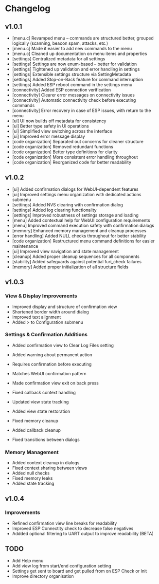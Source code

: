 # Changelog

## v1.0.1
- [menu.c] Revamped menu – commands are structured better, grouped logically (scanning, beacon spam, attacks, etc.)
- [menu.c] Made it easier to add new commands to the menu
- [menu.c] Cleaned up documentation on menu items and properties
- [settings] Centralized metadata for all settings
- [settings] Settings are now enum-based – better for validation
- [settings] Tightened up validation and error handling in settings
- [settings] Extensible settings structure via SettingMetadata
- [settings] Added Stop-on-Back feature for command interruption
- [settings] Added ESP reboot command in the settings menu
- [connectivity] Added ESP connection verification
- [connectivity] Clearer error messages on connectivity issues
- [connectivity] Automatic connectivity check before executing commands
- [connectivity] Error recovery in case of ESP issues, with return to the menu
- [ui] UI now builds off metadata for consistency
- [ui] Better type safety in UI operations
- [ui] Simplified view switching across the interface
- [ui] Improved error message display
- [code organization] Separated out concerns for cleaner structure
- [code organization] Removed redundant functions
- [code organization] Better type definitions for clarity
- [code organization] More consistent error handling throughout
- [code organization] Reorganized code for better readability

## v1.0.2
- [ui] Added confirmation dialogs for WebUI-dependent features
- [ui] Improved settings menu organization with dedicated actions submenu
- [settings] Added NVS clearing with confirmation dialog
- [settings] Added log clearing functionality
- [settings] Improved robustness of settings storage and loading
- [menu] Added contextual help for WebUI configuration requirements
- [menu] Improved command execution safety with confirmation dialogs
- [memory] Enhanced memory management and cleanup processes
- [error handling] Added NULL checks throughout for better stability
- [code organization] Restructured menu command definitions for easier maintenance
- [ui] Improved view navigation and state management
- [cleanup] Added proper cleanup sequences for all components
- [stability] Added safeguards against potential furi_check failures
- [memory] Added proper initialization of all structure fields

## v1.0.3

### View & Display Improvements 
- Improved display and structure of confirmation view
 - Shortened border width around dialog
 - Improved text alignment
- Added > to Configuration submenu
### Settings & Confirmation Additions
- Added confirmation view to Clear Log Files setting
 - Added warning about permanent action
 - Requires confirmation before executing 
 - Matches WebUI confirmation pattern

- Made confirmation view exit on back press
 - Fixed callback context handling
 - Updated view state tracking
 - Added view state restoration
 - Fixed memory cleanup
 - Added callback cleanup
 - Fixed transitions between dialogs

### Memory Management  
- Added context cleanup in dialogs
- Fixed context sharing between views
- Added null checks 
- Fixed memory leaks
- Added state tracking


## v1.0.4

### Improvements
- Refined confirmation view line breaks for readability
- Improved ESP Connectity check to decrease false negatives
- Addded optional filtering to UART output to improve readability (BETA)


## TODO
- Add Help menu
- Add view log from start/end configuration setting
- Settings get sent to board and get pulled from on ESP Check or Init
- Improve directory organisation